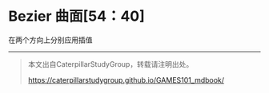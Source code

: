 # Bezier 曲面[54：40]

在两个方向上分别应用插值



----------------------------
> 本文出自CaterpillarStudyGroup，转载请注明出处。
>
> https://caterpillarstudygroup.github.io/GAMES101_mdbook/
